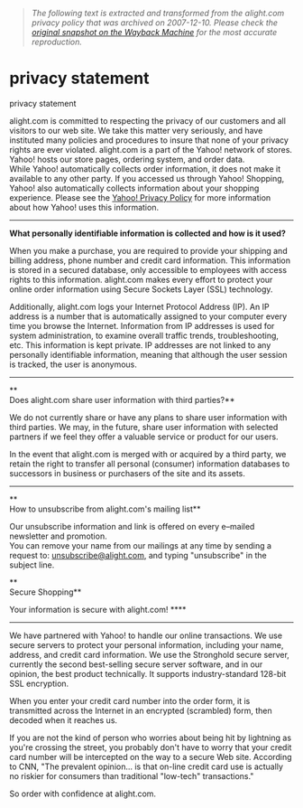 > *The following text is extracted and transformed from the alight.com privacy policy that was archived on 2007-12-10. Please check the [original snapshot on the Wayback Machine](https://web.archive.org/web/20071210234948id_/http%3A//www.alight.com/privacy-statement.html) for the most accurate reproduction.*

# privacy statement

privacy statement

alight.com is committed to respecting the privacy of our customers and all visitors to our web site. We take this matter very seriously, and have instituted many policies and procedures to insure that none of your privacy rights are ever violated. alight.com is a part of the Yahoo! network of stores. Yahoo! hosts our store pages, ordering system, and order data.   
While Yahoo! automatically collects order information, it does not make it available to any other party. If you accessed us through Yahoo! Shopping, Yahoo! also automatically collects information about your shopping experience. Please see the [Yahoo! Privacy Policy](http://privacy.yahoo.com/privacy/us/) for more information about how Yahoo! uses this information.

********

**What personally identifiable information is collected and how is it used?**   
  
When you make a purchase, you are required to provide your shipping and billing address, phone number and credit card information. This information is stored in a secured database, only accessible to employees with access rights to this information. alight.com makes every effort to protect your online order information using Secure Sockets Layer (SSL) technology. 

Additionally, alight.com logs your Internet Protocol Address (IP). An IP address is a number that is automatically assigned to your computer every time you browse the Internet. Information from IP addresses is used for system administration, to examine overall traffic trends, troubleshooting, etc. This information is kept private. IP addresses are not linked to any personally identifiable information, meaning that although the user session is tracked, the user is anonymous. 

****

**  
Does alight.com share user information with third parties?**   
  
We do not currently share or have any plans to share user information with third parties. We may, in the future, share user information with selected partners if we feel they offer a valuable service or product for our users. 

In the event that alight.com is merged with or acquired by a third party, we retain the right to transfer all personal (consumer) information databases to successors in business or purchasers of the site and its assets. 

****

**  
How to unsubscribe from alight.com's mailing list**   
  
Our unsubscribe information and link is offered on every e–mailed newsletter and promotion.   
You can remove your name from our mailings at any time by sending a request to: [unsubscribe@alight.com](mailto:unsubscribe@alight.com), and typing "unsubscribe" in the subject line.

**  
Secure Shopping**

Your information is secure with alight.com! ****

****

We have partnered with Yahoo! to handle our online transactions. We use secure servers to protect your personal information, including your name, address, and credit card information. We use the Stronghold secure server, currently the second best-selling secure server software, and in our opinion, the best product technically. It supports industry-standard 128-bit SSL encryption.  


When you enter your credit card number into the order form, it is transmitted across the Internet in an encrypted (scrambled) form, then decoded when it reaches us. 

  
If you are not the kind of person who worries about being hit by lightning as you're crossing the street, you probably don't have to worry that your credit card number will be intercepted on the way to a secure Web site. According to CNN, "The prevalent opinion... is that on-line credit card use is actually no riskier for consumers than traditional "low-tech" transactions." 

So order with confidence at alight.com.

[ ](http://www.bizrate.com/ratings_guide/cust_reviews__mid--27478.html)   

